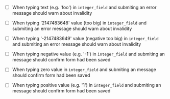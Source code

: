 * [ ] When typing text (e.g. 'foo') in `integer_field` and submiting an error message should warn about invalidity
* [ ] When typing '2147483648' value (too big) in `integer_field` and submiting an error message should warn about invalidity
* [ ] When typing '-2147483649' value (negative too big) in `integer_field` and submiting an error message should warn about invalidity

* [ ] When typing negative value (e.g. '-1') in `integer_field` and submiting an message should confirm form had been saved
* [ ] When typing zero value in `integer_field` and submiting an message should confirm form had been saved
* [ ] When typing positive value (e.g. '1') in `integer_field` and submiting an message should confirm form had been saved
